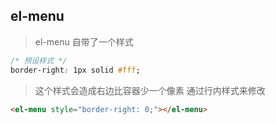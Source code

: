 ## el-menu
> el-menu 自带了一个样式
```css
/* 预设样式 */
border-right: 1px solid #fff;
```
> 这个样式会造成右边比容器少一个像素
> 通过行内样式来修改
>
```html
<el-menu style="border-right: 0;"></el-menu>
```

